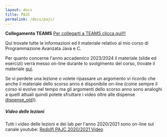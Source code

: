 ```yaml
---
layout: docs
title: PAJC
permalink: /docs/pajc/
---
```


**Collegamento TEAMS**
[Per collegarti a TEAMS clicca qui!!!][TEAMS]

Qui trovate tutte le informazioni ed il materiale relativo al mio corso di Programmazione Avanzata Java e C.

Per quanto concerne l'anno accademico 2023/2024 il materiale (slide ed esercizi) verrà messo on-line durante lo svolgimento del corso, trovate il materiale [qui][materiale_2023_24].


Se vi perdete una lezione o volete ripassare un argomento vi ricordo che anche il materiale dello scorso anno è disponibile on-line (come sempre il corso si evolve nel tempo ma gli argomenti dello scorso anno sono analoghi a quelli attuali quindi potete sfruttare i video oltre alle dispense [dispense_old][materiale_old])).

[TEAMS]:https://teams.microsoft.com/l/meetup-join/19:Z9WjjfbF6bjAymOeueU3YiLv5ZYUWPzwErxk1pWJXyU1@thread.tacv2/1697713807572?context=%7B%22Tid%22:%22d5c8af23-527d-498f-94b5-f9745fee3afc%22,%22Oid%22:%22861d0034-5b44-4771-8bc5-70b0da006d26%22%7D

[materiale_2023_24]: https://www.dropbox.com/scl/fo/b1jc709lq2wr7btiqol8z/h?rlkey=3yug5lvf9qx10mw9ess3aifhx&dl=0

[materiale_old]: https://www.dropbox.com/sh/3s0ravwk9dk18ud/AAAz26io9Y6gEt4Gyqz0llKRa?dl=0


<div class="note info">
  <h5>Video delle lezioni</h5>
  <p>Tutti i video delle lezioni e dei lab per l'anno 2020/2021 sono on-line sul canale youtube: <a href="https://www.youtube.com/playlist?list=PLv6L7aZ2kXMKzbh91M8tBZ0PgZeFwhzbJ">Redolfi PAJC 2020/2021 Video</a></p>
</div>
